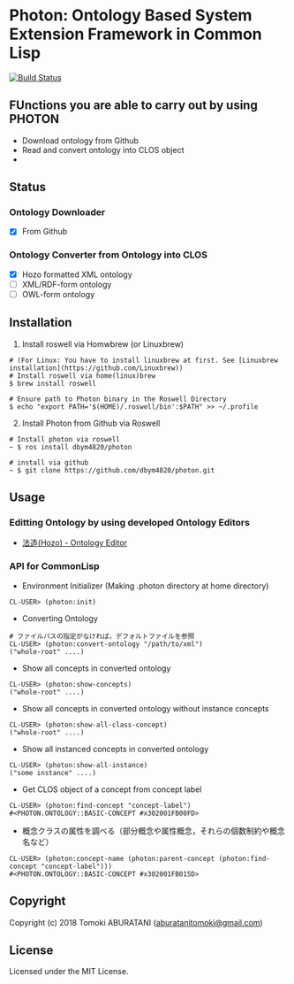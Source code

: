 # Photon: Ontology Based System Extension Framework in Common Lisp 

[![Build Status](https://travis-ci.com/dbym4820/photon.svg?branch=master)](https://travis-ci.com/dbym4820/photon)

## FUnctions you are able to carry out by using PHOTON

- Download ontology from Github
- Read and convert ontology into CLOS object
- 

## Status

### Ontology Downloader
- [X] From Github

### Ontology Converter from Ontology into CLOS
- [X] Hozo formatted XML ontology
- [ ] XML/RDF-form ontology
- [ ] OWL-form ontology

## Installation

1. Install roswell via Homwbrew (or Linuxbrew)

```
# (For Linux: You have to install linuxbrew at first. See [Linuxbrew installation](https://github.com/Linuxbrew))
# Install roswell via home(linux)brew
$ brew install roswell

# Ensure path to Photon binary in the Roswell Directory
$ echo "export PATH='$(HOME)/.roswell/bin':$PATH" >> ~/.profile
```

2. Install Photon from Github via Roswell

```
# Install photon via roswell
~ $ ros install dbym4820/photon

# install via github
~ $ git clone https://github.com/dbym4820/photon.git
```

## Usage

### Editting Ontology by using developed Ontology Editors

- [法造(Hozo) - Ontology Editor](http://www.hozo.jp/download_en.html)

### API for CommonLisp

- Environment Initializer (Making .photon directory at home directory)

```
CL-USER> (photon:init)
```

- Converting Ontology

```
# ファイルパスの指定がなければ，デフォルトファイルを参照
CL-USER> (photon:convert-ontology "/path/to/xml")
("whole-root" ....)
```

- Show all concepts in converted ontology

```
CL-USER> (photon:show-concepts)
("whole-root" ....)
```

- Show all concepts in converted ontology without instance concepts

```
CL-USER> (photon:show-all-class-concept)
("whole-root" ....)
```

- Show all instanced concepts in converted ontology

```
CL-USER> (photon:show-all-instance)
("some instance" ....)
```

- Get CLOS object of a concept from concept label

```
CL-USER> (photon:find-concept "concept-label")
#<PHOTON.ONTOLOGY::BASIC-CONCEPT #x302001FB00FD>
```

- 概念クラスの属性を調べる（部分概念や属性概念，それらの個数制約や概念名など）

```
CL-USER> (photon:concept-name (photon:parent-concept (photon:find-concept "concept-label")))
#<PHOTON.ONTOLOGY::BASIC-CONCEPT #x302001FB015D>
```

## Copyright

Copyright (c) 2018 Tomoki ABURATANI (aburatanitomoki@gmail.com)

## License

Licensed under the MIT License.
